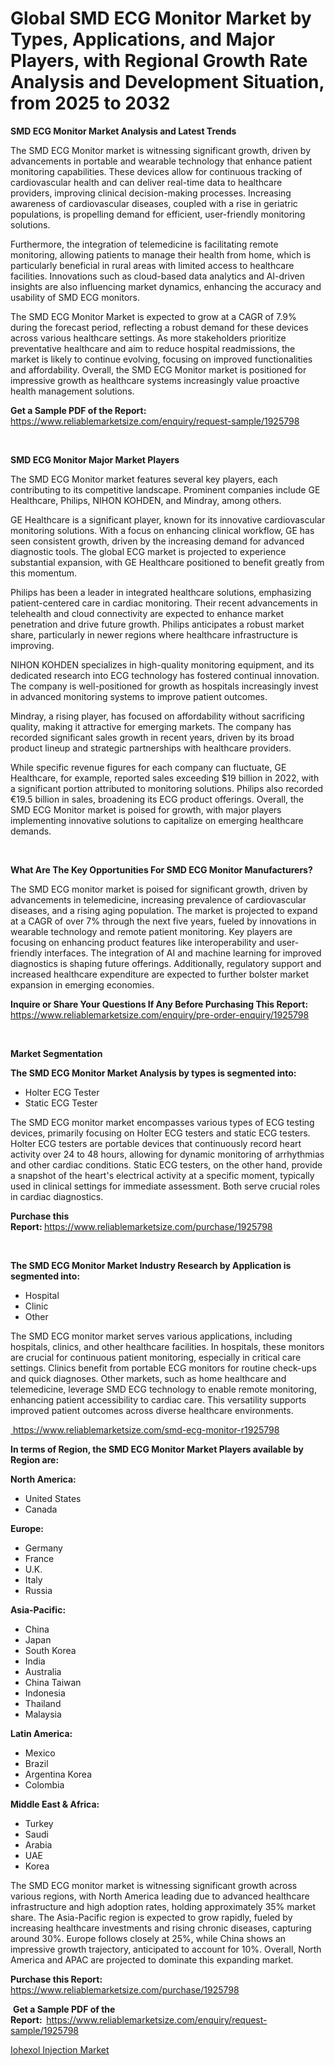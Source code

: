 <p><h1>Global SMD ECG Monitor Market by Types, Applications, and Major Players, with Regional Growth Rate Analysis and Development Situation, from 2025 to 2032</h1></p><p><strong>SMD ECG Monitor Market Analysis and Latest Trends</strong></p>
<p><p>The SMD ECG Monitor market is witnessing significant growth, driven by advancements in portable and wearable technology that enhance patient monitoring capabilities. These devices allow for continuous tracking of cardiovascular health and can deliver real-time data to healthcare providers, improving clinical decision-making processes. Increasing awareness of cardiovascular diseases, coupled with a rise in geriatric populations, is propelling demand for efficient, user-friendly monitoring solutions. </p><p>Furthermore, the integration of telemedicine is facilitating remote monitoring, allowing patients to manage their health from home, which is particularly beneficial in rural areas with limited access to healthcare facilities. Innovations such as cloud-based data analytics and AI-driven insights are also influencing market dynamics, enhancing the accuracy and usability of SMD ECG monitors. </p><p>The SMD ECG Monitor Market is expected to grow at a CAGR of 7.9% during the forecast period, reflecting a robust demand for these devices across various healthcare settings. As more stakeholders prioritize preventative healthcare and aim to reduce hospital readmissions, the market is likely to continue evolving, focusing on improved functionalities and affordability. Overall, the SMD ECG Monitor market is positioned for impressive growth as healthcare systems increasingly value proactive health management solutions.</p></p>
<p><strong>Get a Sample PDF of the Report:&nbsp;</strong> <a href="https://www.reliablemarketsize.com/enquiry/request-sample/1925798?utm_campaign=1103&utm_medium=2&utm_source=Github&utm_content=ia&utm_term=15012025&utm_id=smd-ecg-monitor">https://www.reliablemarketsize.com/enquiry/request-sample/1925798</a></p>
<p>&nbsp;</p>
<p><strong>SMD ECG Monitor Major Market Players</strong></p>
<p><p>The SMD ECG Monitor market features several key players, each contributing to its competitive landscape. Prominent companies include GE Healthcare, Philips, NIHON KOHDEN, and Mindray, among others. </p><p>GE Healthcare is a significant player, known for its innovative cardiovascular monitoring solutions. With a focus on enhancing clinical workflow, GE has seen consistent growth, driven by the increasing demand for advanced diagnostic tools. The global ECG market is projected to experience substantial expansion, with GE Healthcare positioned to benefit greatly from this momentum.</p><p>Philips has been a leader in integrated healthcare solutions, emphasizing patient-centered care in cardiac monitoring. Their recent advancements in telehealth and cloud connectivity are expected to enhance market penetration and drive future growth. Philips anticipates a robust market share, particularly in newer regions where healthcare infrastructure is improving.</p><p>NIHON KOHDEN specializes in high-quality monitoring equipment, and its dedicated research into ECG technology has fostered continual innovation. The company is well-positioned for growth as hospitals increasingly invest in advanced monitoring systems to improve patient outcomes.</p><p>Mindray, a rising player, has focused on affordability without sacrificing quality, making it attractive for emerging markets. The company has recorded significant sales growth in recent years, driven by its broad product lineup and strategic partnerships with healthcare providers.</p><p>While specific revenue figures for each company can fluctuate, GE Healthcare, for example, reported sales exceeding $19 billion in 2022, with a significant portion attributed to monitoring solutions. Philips also recorded €19.5 billion in sales, broadening its ECG product offerings. Overall, the SMD ECG Monitor market is poised for growth, with major players implementing innovative solutions to capitalize on emerging healthcare demands.</p></p>
<p>&nbsp;</p>
<p><strong>What Are The Key Opportunities For SMD ECG Monitor Manufacturers?</strong></p>
<p><p>The SMD ECG monitor market is poised for significant growth, driven by advancements in telemedicine, increasing prevalence of cardiovascular diseases, and a rising aging population. The market is projected to expand at a CAGR of over 7% through the next five years, fueled by innovations in wearable technology and remote patient monitoring. Key players are focusing on enhancing product features like interoperability and user-friendly interfaces. The integration of AI and machine learning for improved diagnostics is shaping future offerings. Additionally, regulatory support and increased healthcare expenditure are expected to further bolster market expansion in emerging economies.</p></p>
<p><strong>Inquire or Share Your Questions If Any Before Purchasing This Report:</strong> <a href="https://www.reliablemarketsize.com/enquiry/pre-order-enquiry/1925798?utm_campaign=1103&utm_medium=2&utm_source=Github&utm_content=ia&utm_term=15012025&utm_id=smd-ecg-monitor">https://www.reliablemarketsize.com/enquiry/pre-order-enquiry/1925798</a></p>
<p>&nbsp;</p>
<p><strong>Market Segmentation</strong></p>
<p><strong>The SMD ECG Monitor Market Analysis by types is segmented into:</strong></p>
<p><ul><li>Holter ECG Tester</li><li>Static ECG Tester</li></ul></p>
<p><p>The SMD ECG monitor market encompasses various types of ECG testing devices, primarily focusing on Holter ECG testers and static ECG testers. Holter ECG testers are portable devices that continuously record heart activity over 24 to 48 hours, allowing for dynamic monitoring of arrhythmias and other cardiac conditions. Static ECG testers, on the other hand, provide a snapshot of the heart's electrical activity at a specific moment, typically used in clinical settings for immediate assessment. Both serve crucial roles in cardiac diagnostics.</p></p>
<p><strong>Purchase this Report:&nbsp;</strong><a href="https://www.reliablemarketsize.com/purchase/1925798?utm_campaign=1103&utm_medium=2&utm_source=Github&utm_content=ia&utm_term=15012025&utm_id=smd-ecg-monitor">https://www.reliablemarketsize.com/purchase/1925798</a></p>
<p>&nbsp;</p>
<p><strong>The SMD ECG Monitor Market Industry Research by Application is segmented into:</strong></p>
<p><ul><li>Hospital</li><li>Clinic</li><li>Other</li></ul></p>
<p><p>The SMD ECG monitor market serves various applications, including hospitals, clinics, and other healthcare facilities. In hospitals, these monitors are crucial for continuous patient monitoring, especially in critical care settings. Clinics benefit from portable ECG monitors for routine check-ups and quick diagnoses. Other markets, such as home healthcare and telemedicine, leverage SMD ECG technology to enable remote monitoring, enhancing patient accessibility to cardiac care. This versatility supports improved patient outcomes across diverse healthcare environments.</p></p>
<p><a href="https://www.reliablemarketsize.com/smd-ecg-monitor-r1925798?utm_campaign=1103&utm_medium=2&utm_source=Github&utm_content=ia&utm_term=15012025&utm_id=smd-ecg-monitor">&nbsp;https://www.reliablemarketsize.com/smd-ecg-monitor-r1925798</a></p>
<p><strong>In terms of Region, the SMD ECG Monitor Market Players available by Region are:</strong></p>
<p>
    <p> <strong> North America: </strong>
        <ul>
            <li>United States</li>
            <li>Canada</li>
        </ul>
        </p> 
    <p> <strong> Europe: </strong>
        <ul>
            <li>Germany</li>
            <li>France</li>
            <li>U.K.</li>
            <li>Italy</li>
            <li>Russia</li>
        </ul>
        </p> 
    <p> <strong> Asia-Pacific: </strong>
        <ul>
            <li>China</li>
            <li>Japan</li>
            <li>South Korea</li>
            <li>India</li>
            <li>Australia</li>
            <li>China Taiwan</li>
            <li>Indonesia</li>
            <li>Thailand</li>
            <li>Malaysia</li>
        </ul>
        </p> 
    <p> <strong> Latin America: </strong>
        <ul>
            <li>Mexico</li>
            <li>Brazil</li>
            <li>Argentina Korea</li>
            <li>Colombia</li>
        </ul>
        </p> 
    <p> <strong> Middle East & Africa: </strong>
        <ul>
            <li>Turkey</li>
            <li>Saudi</li>
            <li>Arabia</li>
            <li>UAE</li>
            <li>Korea</li>
        </ul>
    </p>
    </p>
<p><p>The SMD ECG monitor market is witnessing significant growth across various regions, with North America leading due to advanced healthcare infrastructure and high adoption rates, holding approximately 35% market share. The Asia-Pacific region is expected to grow rapidly, fueled by increasing healthcare investments and rising chronic diseases, capturing around 30%. Europe follows closely at 25%, while China shows an impressive growth trajectory, anticipated to account for 10%. Overall, North America and APAC are projected to dominate this expanding market.</p></p>
<p><strong>Purchase this Report: </strong><a href="https://www.reliablemarketsize.com/purchase/1925798?utm_campaign=1103&utm_medium=2&utm_source=Github&utm_content=ia&utm_term=15012025&utm_id=smd-ecg-monitor">https://www.reliablemarketsize.com/purchase/1925798</a></p>
<p>&nbsp;<strong>Get a Sample PDF of the Report:&nbsp;&nbsp;</strong><a href="https://www.reliablemarketsize.com/enquiry/request-sample/1925798?utm_campaign=1103&utm_medium=2&utm_source=Github&utm_content=ia&utm_term=15012025&utm_id=smd-ecg-monitor">https://www.reliablemarketsize.com/enquiry/request-sample/1925798</a></p>
<p><strong></strong></p>
<p><p><a href="https://github.com/gdfhhhj/Market-Research-Report-List-7/blob/main/iohexol-injection-market.md?utm_campaign=1103&utm_medium=2&utm_source=Github&utm_content=ia&utm_term=15012025&utm_id=smd-ecg-monitor">Iohexol Injection Market</a></p></p>